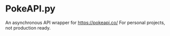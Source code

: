 # PokeAPI.py
An asynchronous API wrapper for https://pokeapi.co/ 
For personal projects, not production ready.
